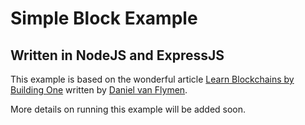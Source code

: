 # Simple Block Example
## Written in NodeJS and ExpressJS

This example is based on the wonderful article [Learn Blockchains by Building One](https://hackernoon.com/learn-blockchains-by-building-one-117428612f46)
written by [Daniel van Flymen](https://hackernoon.com/@vanflymen?source=post_header_lockup).

More details on running this example will be added soon.
